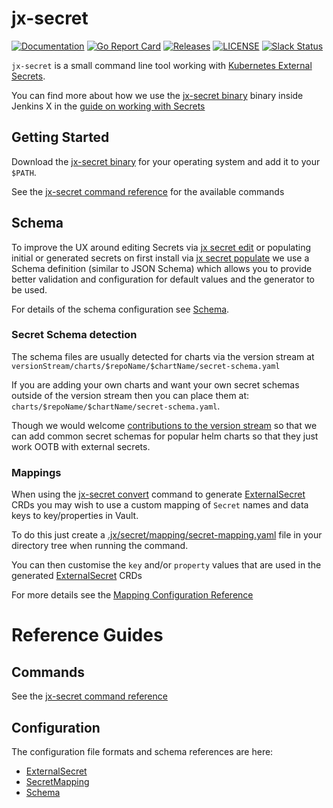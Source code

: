 # jx-secret

[![Documentation](https://godoc.org/github.com/jenkins-x/jx-secret?status.svg)](https://pkg.go.dev/mod/github.com/jenkins-x/jx-secret)
[![Go Report Card](https://goreportcard.com/badge/github.com/jenkins-x/jx-secret)](https://goreportcard.com/report/github.com/jenkins-x/jx-secret)
[![Releases](https://img.shields.io/github/release-pre/jenkins-x/jx-secret.svg)](https://github.com/jenkins-x/jx-secret/releases)
[![LICENSE](https://img.shields.io/github/license/jenkins-x/jx-secret.svg)](https://github.com/jenkins-x/jx-secret/blob/master/LICENSE)
[![Slack Status](https://img.shields.io/badge/slack-join_chat-white.svg?logo=slack&style=social)](https://slack.k8s.io/)

`jx-secret` is a small command line tool working with [Kubernetes External Secrets](https://github.com/godaddy/kubernetes-external-secrets).

You can find more about how we use the [jx-secret binary](https://github.com/jenkins-x/jx-secret/releases) binary inside Jenkins X in the [guide on working with Secrets](https://jenkins-x.io/docs/v3/guides/secrets/)


## Getting Started

Download the [jx-secret binary](https://github.com/jenkins-x/jx-secret/releases) for your operating system and add it to your `$PATH`.

See the [jx-secret command reference](https://github.com/jenkins-x/jx-secret/blob/master/docs/cmd/jx-secret.md) for the available commands


## Schema

To improve the UX around editing Secrets via [jx secret edit](https://github.com/jenkins-x/jx-secret/blob/master/docs/cmd/jx-secret_edit.md) or populating initial or generated secrets on first install via [jx secret populate](https://github.com/jenkins-x/jx-secret/blob/master/docs/cmd/jx-secret_populate.md) we use a Schema definition (similar to JSON Schema) which allows you to provide better validation and configuration for default values and the generator to be used.

For details of the schema configuration see [Schema](docs/schema.md#secret.jenkins-x.io/v1alpha1.Schema).


### Secret Schema detection 

The schema files are usually detected for charts via the version stream at `versionStream/charts/$repoName/$chartName/secret-schema.yaml`

If you are adding your own charts and want your own secret schemas outside of the version stream then you can place them at: `charts/$repoName/$chartName/secret-schema.yaml`.

Though we would welcome [contributions to the version stream](https://github.com/jenkins-x/jxr-versions/pulls) so that we can add common secret schemas for popular helm charts so that they just work OOTB with external secrets.


### Mappings

When using the [jx-secret convert](cmd/jx-secret_convert.md) command to generate [ExternalSecret](https://github.com/godaddy/kubernetes-external-secrets) CRDs you may wish to use a custom mapping of `Secret` names and data keys to key/properties in Vault.

To do this just create a [.jx/secret/mapping/secret-mapping.yaml](https://github.com/jenkins-x/jx3-gitops-template/blob/master/.jx/secret/vault/mapping/secret-mappings.yaml) file in your directory tree when running the command. 

You can then customise the `key` and/or `property` values that are used in the generated [ExternalSecret](https://github.com/godaddy/kubernetes-external-secrets) CRDs

For more details see the [Mapping Configuration Reference](docs/mapping.md#secret.jenkins-x.io/v1alpha1.SecretMapping)


# Reference Guides

## Commands

See the [jx-secret command reference](https://github.com/jenkins-x/jx-secret/blob/master/docs/cmd/jx-secret.md)


## Configuration

The configuration file formats and schema references are here:

* [ExternalSecret](docs/external.md#kubernetes-client.io/v1.ExternalSecret)
* [SecretMapping](docs/mapping.md#secret.jenkins-x.io/v1alpha1.SecretMapping)
* [Schema](docs/schema.md#secret.jenkins-x.io/v1alpha1.Schema)
